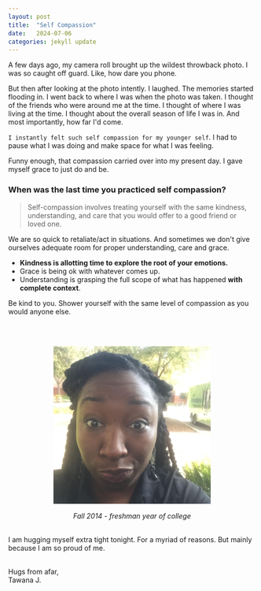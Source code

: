 ```yaml
---
layout: post
title:  "Self Compassion"
date:   2024-07-06
categories: jekyll update
--- 
```


A few days ago, my camera roll brought up the wildest throwback photo. I was so caught off guard. Like, how dare you phone. 

But then after looking at the photo intently. I laughed. The memories started flooding in. I went back to where I was when the photo was taken. I thought of the friends who were around me at the time. I thought of where I was living at the time. I thought about the overall season of life I was in. And most importantly, how far I'd come. 

`I instantly felt such self compassion for my younger self`. I had to pause what I was doing and make space for what I was feeling. 

Funny enough, that compassion carried over into my present day. I gave myself grace to just do and be. 

### When was the last time you practiced self compassion? 

> Self-compassion involves treating yourself with the same kindness, understanding, and care that you would offer to a good friend or loved one.

We are so quick to retaliate/act in situations. And sometimes we don't give ourselves adequate room for proper understanding, care and grace. 

- **Kindness is allotting time to explore the root of your emotions.**<br>
- Grace is being ok with whatever comes up. <br>
- Understanding is grasping the full scope of what has happened **with complete context**.   

Be kind to you. Shower yourself with the same level of compassion as you would anyone else. 

<br><br>

<div style="display: flex; justify-content: center; flex-direction:column; width: 100%">
  <img src="/assets/compassion.jpg" alt="timeout gif" style="width: 20rem; display: flex; align-self: center; ">
  <span style="display: flex; align-self: center; margin-top:1rem; font-style: italic;">Fall 2014 - freshman year of college</span>
</div><br>

I am hugging myself extra tight tonight. For a myriad of reasons. But mainly because I am so proud of me. 

<br>
Hugs from afar, <br>
Tawana J.